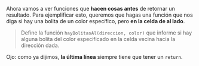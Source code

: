 Ahora vamos a ver funciones que **hacen cosas antes** de retornar un resultado. Para ejemplificar esto, queremos que hagas una función que nos diga si hay una bolita de un color específico, pero **en la celda de al lado**.

> Define la función `hayBolitasAl(direccion, color)` que informe si hay alguna bolita del color especificado en la celda vecina hacia la dirección dada.

Ojo: como ya dijimos, **la última línea** siempre tiene que tener un `return`.